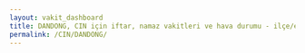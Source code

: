 ```yaml
---
layout: vakit_dashboard
title: DANDONG, CIN için iftar, namaz vakitleri ve hava durumu - ilçe/eyalet seç
permalink: /CIN/DANDONG/
---
```


<script type="text/javascript">
  var GLOBAL_COUNTRY = 'CIN';
  var GLOBAL_CITY = 'DANDONG';
  var GLOBAL_STATE = '';
  var lat = 72;
  var lon = 21;
</script>
